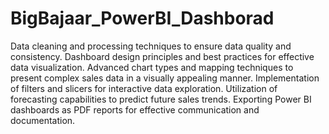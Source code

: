 # BigBajaar_PowerBI_Dashborad

 Data cleaning and processing techniques to ensure data quality and consistency.
Dashboard design principles and best practices for effective data visualization.
Advanced chart types and mapping techniques to present complex sales data in a visually appealing manner.
Implementation of filters and slicers for interactive data exploration.
Utilization of forecasting capabilities to predict future sales trends.
Exporting Power BI dashboards as PDF reports for effective communication and documentation.
